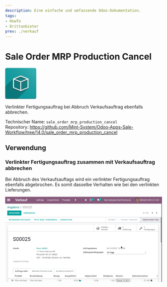 ```yaml
---
description: Eine einfache und umfassende Odoo-Dokumentation.
tags:
- HowTo
- Drittanbieter
prev: ./verkauf
---
```

# Sale Order MRP Production Cancel
![icon_oms_box](assets/icon_oms_box.png)

Verlinkter Fertigungsauftrag bei Abbruch Verkaufsauftrag ebenfalls abbrechen.

Technischer Name: `sale_order_mrp_production_cancel`\
Repository: <https://github.com/Mint-System/Odoo-Apps-Sale-Workflow/tree/14.0/sale_order_mrp_production_cancel>

## Verwendung

### Verlinkter Fertigungsauftrag zusammen mit Verkaufsauftrag abbrechen

Bei Abbruch des Verkaufsauftags wird ein verlinkter Fertigungsauftrag ebenfalls abgebrochen. Es somit dasselbe Verhalten wie bei den verlinkten Lieferungen.

![Sale Order MRP Production Cancel](assets/Sale%20Order%20MRP%20Production%20Cancel.gif)
